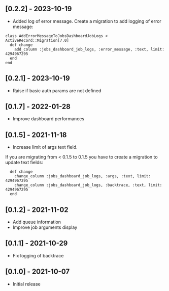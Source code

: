 ## [0.2.2] - 2023-10-19

- Added log of error message. Create a migration to add logging of error message:
```
class AddErrorMessageToJobsDashboardJobLogs < ActiveRecord::Migration[7.0]
  def change
    add_column :jobs_dashboard_job_logs, :error_message, :text, limit: 4294967295
  end
end
```
## [0.2.1] - 2023-10-19

- Raise if basic auth params are not defined

## [0.1.7] - 2022-01-28 
- Improve dashboard performances

## [0.1.5] - 2021-11-18

- Increase limit of args text field.

If you are migrating from < 0.1.5 to 0.1.5 you have to create a migration to update text fields:
```
  def change
    change_column :jobs_dashboard_job_logs, :args, :text, limit: 4294967295
    change_column :jobs_dashboard_job_logs, :backtrace, :text, limit: 4294967295
  end
```
## [0.1.2] - 2021-11-02

- Add queue information
- Improve job arguments display

## [0.1.1] - 2021-10-29

- Fix logging of backtrace

## [0.1.0] - 2021-10-07

- Initial release

